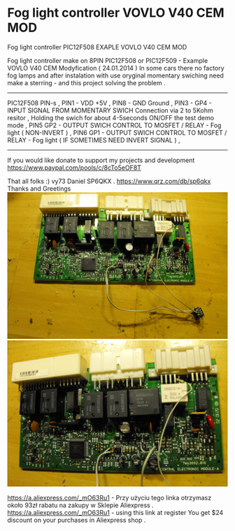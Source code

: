 # Fog light controller VOVLO V40 CEM MOD

Fog light controller PIC12F508 EXAPLE VOVLO V40 CEM MOD

Fog light controller make on 8PIN PIC12F508 or PIC12F509 - Example VOVLO V40 CEM Modyfication ( 24.01.2014 )
In some cars there no factory fog lamps and after instalation with use oryginal momentary swiching 
need make a sterring - and this project solving the problem .

----------------------------------------------------------------------------------------------------------------

PIC12F508 PIN-s ,
PIN1 - VDD +5V ,
PIN8 - GND Ground , 
PIN3 - GP4 - INPUT SIGNAL FROM MOMENTARY SWICH Connection via 2 to 5Kohm resitor , 
Holding the swich for about 4-5seconds ON/OFF the test demo mode , 
PIN5 GP2 - OUTPUT SWICH CONTROL TO MOSFET / RELAY - Fog light ( NON-INVERT ) ,
PIN6 GP1 - OUTPUT SWICH CONTROL TO MOSFET / RELAY - Fog light ( IF SOMETIMES NEED INVERT SIGNAL ) ,

----------------------------------------------------------------------------------------------------------------
If you would like donate to support my projects and development
https://www.paypal.com/pools/c/8cTo5eOF8T

That all folks :) vy73 Daniel SP6QKX . https://www.qrz.com/db/sp6qkx
Thanks and Greetings
<img src="https://raw.githubusercontent.com/SP6QKX/Fog-light-controller-PIC12F508-EXAPLE-VOVLO-V40-CEM-MOD/master/1.jpg">
<img src="https://raw.githubusercontent.com/SP6QKX/Fog-light-controller-PIC12F508-EXAPLE-VOVLO-V40-CEM-MOD/master/2.jpg">


https://a.aliexpress.com/_mO63Ru1 - Przy użyciu tego linka otrzymasz około 93zł rabatu na zakupy w Sklepie Aliexpress .
https://a.aliexpress.com/_mO63Ru1 - using this link at register You get $24 discount on your purchases in Aliexpress shop .
